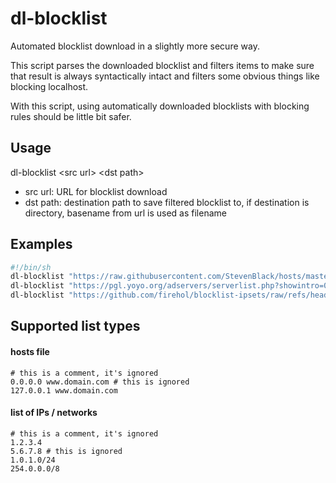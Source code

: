 # dl-blocklist

Automated blocklist download in a slightly more secure way.

This script parses the downloaded blocklist and filters items to make sure that result is always syntactically intact and filters some obvious things like blocking localhost.

With this script, using automatically downloaded blocklists with blocking rules should be little bit safer.

## Usage

dl-blocklist \<src url> \<dst path> 
- src url: URL for blocklist download
- dst path: destination path to save filtered blocklist to, if destination is directory, basename from url is used as filename

## Examples
~~~sh
#!/bin/sh
dl-blocklist "https://raw.githubusercontent.com/StevenBlack/hosts/master/hosts" /var/blocklists/steven-black.txt
dl-blocklist "https://pgl.yoyo.org/adservers/serverlist.php?showintro=0;hostformat=hosts" /var/blocklists/yoyo-adservers.txt
dl-blocklist "https://github.com/firehol/blocklist-ipsets/raw/refs/heads/master/firehol_level4.netset" /var/blocklists/firehol_level4.txt
~~~

## Supported list types

#### hosts file

~~~
# this is a comment, it's ignored
0.0.0.0 www.domain.com # this is ignored
127.0.0.1 www.domain.com
~~~

#### list of IPs / networks

~~~
# this is a comment, it's ignored
1.2.3.4
5.6.7.8 # this is ignored
1.0.1.0/24
254.0.0.0/8
~~~
